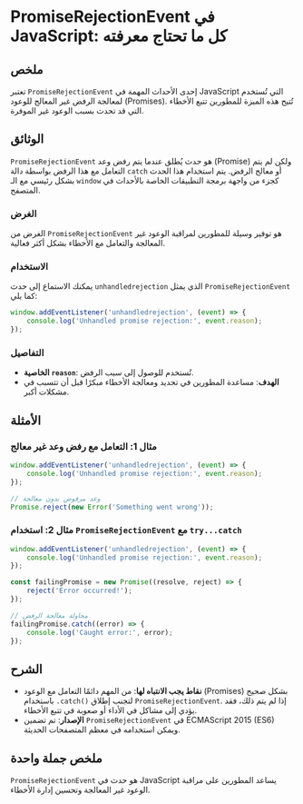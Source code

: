 <!--
Meta Description: # PromiseRejectionEvent في JavaScript: كل ما تحتاج معرفته ## ملخص تعتبر `PromiseRejectionEvent` إحدى الأحداث المهمة في JavaScript التي تُستخدم لمعالجة...
Meta Keywords: promiserejectionevent, javascript, promise, event, الرفض
-->

# PromiseRejectionEvent في JavaScript: كل ما تحتاج معرفته

## ملخص
تعتبر `PromiseRejectionEvent` إحدى الأحداث المهمة في JavaScript التي تُستخدم لمعالجة الرفض غير المعالج للوعود (Promises). تُتيح هذه الميزة للمطورين تتبع الأخطاء التي قد تحدث بسبب الوعود غير الموفرة.

## الوثائق
`PromiseRejectionEvent` هو حدث يُطلق عندما يتم رفض وعد (Promise) ولكن لم يتم التعامل مع هذا الرفض بواسطة دالة `catch` أو معالج الرفض. يتم استخدام هذا الحدث بشكل رئيسي مع الـ `window` كجزء من واجهة برمجة التطبيقات الخاصة بالأحداث في المتصفح.

### الغرض
الغرض من `PromiseRejectionEvent` هو توفير وسيلة للمطورين لمراقبة الوعود غير المعالجة والتعامل مع الأخطاء بشكل أكثر فعالية.

### الاستخدام
يمكنك الاستماع إلى حدث `unhandledrejection` الذي يمثل `PromiseRejectionEvent` كما يلي:

```javascript
window.addEventListener('unhandledrejection', (event) => {
    console.log('Unhandled promise rejection:', event.reason);
});
```

### التفاصيل
- **الخاصية `reason`**: تُستخدم للوصول إلى سبب الرفض.
- **الهدف**: مساعدة المطورين في تحديد ومعالجة الأخطاء مبكرًا قبل أن تتسبب في مشكلات أكبر.

## الأمثلة

### مثال 1: التعامل مع رفض وعد غير معالج
```javascript
window.addEventListener('unhandledrejection', (event) => {
    console.log('Unhandled promise rejection:', event.reason);
});

// وعد مرفوض بدون معالجة
Promise.reject(new Error('Something went wrong'));
```

### مثال 2: استخدام `PromiseRejectionEvent` مع `try...catch`
```javascript
window.addEventListener('unhandledrejection', (event) => {
    console.log('Unhandled promise rejection:', event.reason);
});

const failingPromise = new Promise((resolve, reject) => {
    reject('Error occurred!');
});

// محاولة معالجة الرفض
failingPromise.catch((error) => {
    console.log('Caught error:', error);
});
```

## الشرح
- **نقاط يجب الانتباه لها**: من المهم دائمًا التعامل مع الوعود (Promises) بشكل صحيح باستخدام `.catch()` لتجنب إطلاق `PromiseRejectionEvent`. إذا لم يتم ذلك، فقد يؤدي إلى مشاكل في الأداء أو صعوبة في تتبع الأخطاء.
- **الإصدار**: تم تضمين `PromiseRejectionEvent` في ECMAScript 2015 (ES6) ويمكن استخدامه في معظم المتصفحات الحديثة.

## ملخص جملة واحدة
`PromiseRejectionEvent` هو حدث في JavaScript يساعد المطورين على مراقبة الوعود غير المعالجة وتحسين إدارة الأخطاء.